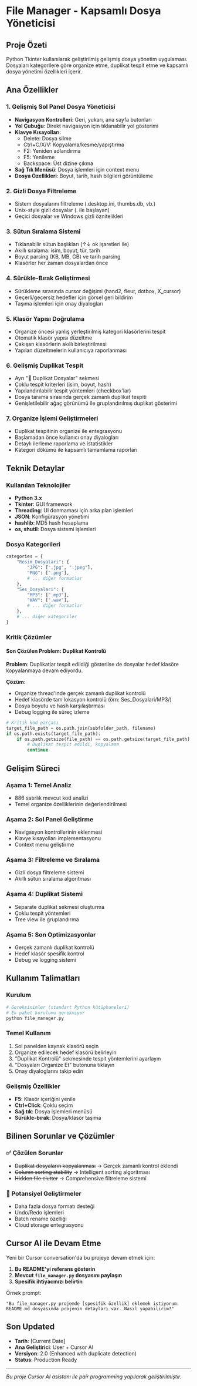 # File Manager - Kapsamlı Dosya Yöneticisi

## Proje Özeti
Python Tkinter kullanılarak geliştirilmiş gelişmiş dosya yönetim uygulaması. Dosyaları kategorilere göre organize etme, duplikat tespit etme ve kapsamlı dosya yönetimi özellikleri içerir.

## Ana Özellikler

### 1. Gelişmiş Sol Panel Dosya Yöneticisi
- **Navigasyon Kontrolleri**: Geri, yukarı, ana sayfa butonları
- **Yol Çubuğu**: Direkt navigasyon için tıklanabilir yol gösterimi
- **Klavye Kısayolları**:
  - Delete: Dosya silme
  - Ctrl+C/X/V: Kopyalama/kesme/yapıştırma
  - F2: Yeniden adlandırma
  - F5: Yenileme
  - Backspace: Üst dizine çıkma
- **Sağ Tık Menüsü**: Dosya işlemleri için context menu
- **Dosya Özellikleri**: Boyut, tarih, hash bilgileri görüntüleme

### 2. Gizli Dosya Filtreleme
- Sistem dosyalarını filtreleme (.desktop.ini, thumbs.db, vb.)
- Unix-style gizli dosyalar (. ile başlayan)
- Geçici dosyalar ve Windows gizli öznitelikleri

### 3. Sütun Sıralama Sistemi
- Tıklanabilir sütun başlıkları (↑↓ ok işaretleri ile)
- Akıllı sıralama: isim, boyut, tür, tarih
- Boyut parsing (KB, MB, GB) ve tarih parsing
- Klasörler her zaman dosyalardan önce

### 4. Sürükle-Bırak Geliştirmesi
- Sürükleme sırasında cursor değişimi (hand2, fleur, dotbox, X_cursor)
- Geçerli/geçersiz hedefler için görsel geri bildirim
- Taşıma işlemleri için onay diyalogları

### 5. Klasör Yapısı Doğrulama
- Organize öncesi yanlış yerleştirilmiş kategori klasörlerini tespit
- Otomatik klasör yapısı düzeltme
- Çakışan klasörlerin akıllı birleştirilmesi
- Yapılan düzeltmelerin kullanıcıya raporlanması

### 6. Gelişmiş Duplikat Tespit
- Ayrı "🔄 Duplikat Dosyalar" sekmesi
- Çoklu tespit kriterleri (isim, boyut, hash)
- Yapılandırılabilir tespit yöntemleri (checkbox'lar)
- Dosya tarama sırasında gerçek zamanlı duplikat tespiti
- Genişletilebilir ağaç görünümü ile gruplandırılmış duplikat gösterimi

### 7. Organize İşlemi Geliştirmeleri
- Duplikat tespitinin organize ile entegrasyonu
- Başlamadan önce kullanıcı onay diyalogları
- Detaylı ilerleme raporlama ve istatistikler
- Kategori dökümü ile kapsamlı tamamlama raporları

## Teknik Detaylar

### Kullanılan Teknolojiler
- **Python 3.x**
- **Tkinter**: GUI framework
- **Threading**: UI donmaması için arka plan işlemleri
- **JSON**: Konfigürasyon yönetimi
- **hashlib**: MD5 hash hesaplama
- **os, shutil**: Dosya sistemi işlemleri

### Dosya Kategorileri
```python
categories = {
    "Resim_Dosyalari": {
        "JPG": [".jpg", ".jpeg"],
        "PNG": [".png"],
        # ... diğer formatlar
    },
    "Ses_Dosyalari": {
        "MP3": [".mp3"],
        "WAV": [".wav"],
        # ... diğer formatlar
    },
    # ... diğer kategoriler
}
```

### Kritik Çözümler

#### Son Çözülen Problem: Duplikat Kontrolü
**Problem**: Duplikatlar tespit edildiği gösterilse de dosyalar hedef klasöre kopyalanmaya devam ediyordu.

**Çözüm**: 
- Organize thread'inde gerçek zamanlı duplikat kontrolü
- Hedef klasörde tam lokasyon kontrolü (örn: Ses_Dosyalari/MP3/)
- Dosya boyutu ve hash karşılaştırması
- Debug logging ile süreç izleme

```python
# Kritik kod parçası
target_file_path = os.path.join(subfolder_path, filename)
if os.path.exists(target_file_path):
    if os.path.getsize(file_path) == os.path.getsize(target_file_path):
        # Duplikat tespit edildi, kopyalama
        continue
```

## Gelişim Süreci

### Aşama 1: Temel Analiz
- 886 satırlık mevcut kod analizi
- Temel organize özelliklerinin değerlendirilmesi

### Aşama 2: Sol Panel Geliştirme
- Navigasyon kontrollerinin eklenmesi
- Klavye kısayolları implementasyonu
- Context menu geliştirme

### Aşama 3: Filtreleme ve Sıralama
- Gizli dosya filtreleme sistemi
- Akıllı sütun sıralama algoritması

### Aşama 4: Duplikat Sistemi
- Separate duplikat sekmesi oluşturma
- Çoklu tespit yöntemleri
- Tree view ile gruplandırma

### Aşama 5: Son Optimizasyonlar
- Gerçek zamanlı duplikat kontrolü
- Hedef klasör spesifik kontrol
- Debug ve logging sistemi

## Kullanım Talimatları

### Kurulum
```bash
# Gereksinimler (standart Python kütüphaneleri)
# Ek paket kurulumu gerekmiyor
python file_manager.py
```

### Temel Kullanım
1. Sol panelden kaynak klasörü seçin
2. Organize edilecek hedef klasörü belirleyin
3. "Duplikat Kontrolü" sekmesinde tespit yöntemlerini ayarlayın
4. "Dosyaları Organize Et" butonuna tıklayın
5. Onay diyaloglarını takip edin

### Gelişmiş Özellikler
- **F5**: Klasör içeriğini yenile
- **Ctrl+Click**: Çoklu seçim
- **Sağ tık**: Dosya işlemleri menüsü
- **Sürükle-bırak**: Dosya/klasör taşıma

## Bilinen Sorunlar ve Çözümler

### ✅ Çözülen Sorunlar
- ~~Duplikat dosyaların kopyalanması~~ → Gerçek zamanlı kontrol eklendi
- ~~Column sorting stability~~ → Intelligent sorting algoritması
- ~~Hidden file clutter~~ → Comprehensive filtreleme sistemi

### 🔄 Potansiyel Geliştirmeler
- Daha fazla dosya formatı desteği
- Undo/Redo işlemleri
- Batch rename özelliği
- Cloud storage entegrasyonu

## Cursor AI ile Devam Etme

Yeni bir Cursor conversation'da bu projeye devam etmek için:

1. **Bu README'yi referans gösterin**
2. **Mevcut `file_manager.py` dosyasını paylaşın**
3. **Spesifik ihtiyacınızı belirtin**

Örnek prompt:
```
"Bu file_manager.py projemde [spesifik özellik] eklemek istiyorum. 
README.md dosyasında projenin detayları var. Nasıl yapabilirim?"
```

## Son Updated
- **Tarih**: [Current Date]
- **Ana Geliştirici**: User + Cursor AI
- **Versiyon**: 2.0 (Enhanced with duplicate detection)
- **Status**: Production Ready

---
*Bu proje Cursor AI asistanı ile pair programming yapılarak geliştirilmiştir.* 